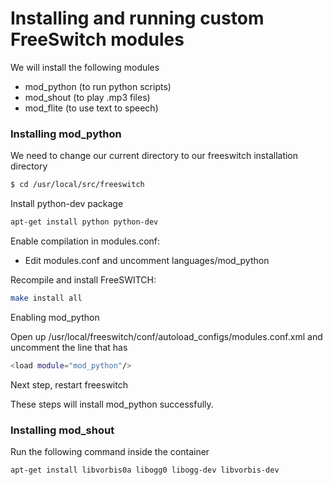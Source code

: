 # Installing and running custom FreeSwitch modules

We will install the following modules
- mod_python (to run python scripts)
- mod_shout (to play .mp3 files)
- mod_flite (to use text to speech)

### Installing mod_python

We need to change our current directory to our freeswitch installation directory

```sh
$ cd /usr/local/src/freeswitch
```

Install python-dev package 

```sh
apt-get install python python-dev
```
Enable compilation in modules.conf:
- Edit modules.conf and uncomment languages/mod_python

Recompile and install FreeSWITCH:

```sh
make install all
```

Enabling mod_python

Open up /usr/local/freeswitch/conf/autoload_configs/modules.conf.xml and uncomment the line that has

```sh
<load module="mod_python"/>
```

Next step, restart freeswitch

These steps will install mod_python successfully.

### Installing mod_shout

Run the following command inside the container

```sh
apt-get install libvorbis0a libogg0 libogg-dev libvorbis-dev
```

